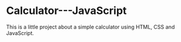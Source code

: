 # Calculator---JavaScript

This is a little project about a simple calculator using HTML, CSS and JavaScript.
